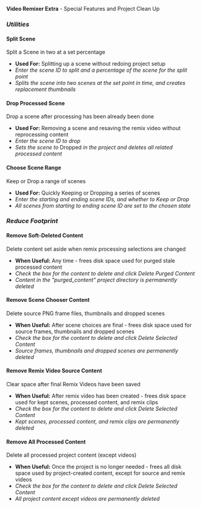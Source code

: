 **Video Remixer Extra** - Special Features and Project Clean Up

### _Utilities_

#### Split Scene
Split a Scene in two at a set percentage
- **Used For:** Splitting up a scene without redoing project setup
- _Enter the scene ID to split and a percentage of the scene for the split point_
- _Splits the scene into two scenes at the set point in time, and creates replacement thumbnails_

#### Drop Processed Scene
Drop a scene after processing has been already been done
- **Used For:** Removing a scene and resaving the remix video without reprocessing content
- _Enter the scene ID to drop_
- _Sets the scene to_ Dropped _in the project and deletes all related processed content_

#### Choose Scene Range
Keep or Drop a range of scenes
- **Used For:** Quickly Keeping or Dropping a series of scenes
- _Enter the starting and ending scene IDs, and whether to Keep or Drop_
- _All scenes from starting to ending scene ID are set to the chosen state_

### _Reduce Footprint_

#### Remove Soft-Deleted Content
Delete content set aside when remix processing selections are changed
- **When Useful:** Any time - frees disk space used for purged stale processed content
- _Check the box for the content to delete and click Delete Purged Content_
- _Content in the "purged_content" project directory is permanently deleted_

#### Remove Scene Chooser Content
Delete source PNG frame files, thumbnails and dropped scenes
- **When Useful:** After scene choices are final - frees disk space used for source frames, thumbnails and dropped scenes
- _Check the box for the content to delete and click Delete Selected Content_
- _Source frames, thumbnails and dropped scenes are permanently deleted_

#### Remove Remix Video Source Content
Clear space after final Remix Videos have been saved
- **When Useful:** After remix video has been created - frees disk space used for kept scenes, processed content, and remix clips
- _Check the box for the content to delete and click Delete Selected Content_
- _Kept scenes, processed content, and remix clips are permanently deleted_

#### Remove All Processed Content
Delete all processed project content (except videos)
- **When Useful:** Once the project is no longer needed - frees all disk space used by project-created content, except for source and remix videos
- _Check the box for the content to delete and click Delete Selected Content_
- _All project content except videos are permanently deleted_
